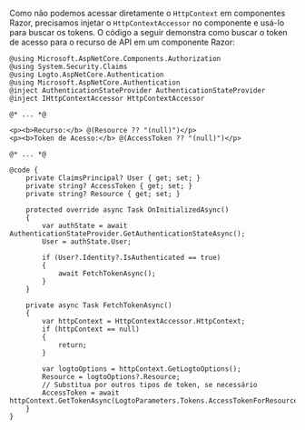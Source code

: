 Como não podemos acessar diretamente o `HttpContext` em componentes Razor, precisamos injetar o `HttpContextAccessor` no componente e usá-lo para buscar os tokens. O código a seguir demonstra como buscar o token de acesso para o recurso de API em um componente Razor:

```cshtml title="Components/Pages/Index.razor"
@using Microsoft.AspNetCore.Components.Authorization
@using System.Security.Claims
@using Logto.AspNetCore.Authentication
@using Microsoft.AspNetCore.Authentication
@inject AuthenticationStateProvider AuthenticationStateProvider
@inject IHttpContextAccessor HttpContextAccessor

@* ... *@

<p><b>Recurso:</b> @(Resource ?? "(null)")</p>
<p><b>Token de Acesso:</b> @(AccessToken ?? "(null)")</p>

@* ... *@

@code {
    private ClaimsPrincipal? User { get; set; }
    private string? AccessToken { get; set; }
    private string? Resource { get; set; }

    protected override async Task OnInitializedAsync()
    {
        var authState = await AuthenticationStateProvider.GetAuthenticationStateAsync();
        User = authState.User;

        if (User?.Identity?.IsAuthenticated == true)
        {
            await FetchTokenAsync();
        }
    }

    private async Task FetchTokenAsync()
    {
        var httpContext = HttpContextAccessor.HttpContext;
        if (httpContext == null)
        {
            return;
        }

        var logtoOptions = httpContext.GetLogtoOptions();
        Resource = logtoOptions?.Resource;
        // Substitua por outros tipos de token, se necessário
        AccessToken = await httpContext.GetTokenAsync(LogtoParameters.Tokens.AccessTokenForResource);
    }
}
```
